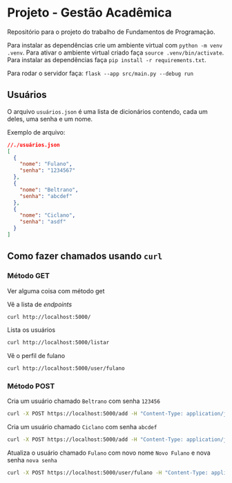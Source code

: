 # Projeto - Gestão Acadêmica

Repositório para o projeto do trabalho de Fundamentos de Programação.

Para instalar as dependências crie um ambiente virtual com `python -m venv .venv`.
Para ativar o ambiente virtual criado faça `source .venv/bin/activate`.
Para instalar as dependências faça `pip install -r requirements.txt`.

Para rodar o servidor faça: `flask --app src/main.py --debug run`

## Usuários

O arquivo `usuários.json` é uma lista de dicionários contendo, cada um deles, uma senha e um nome.

Exemplo de arquivo:

```json
//./usuários.json
[
  {
    "nome": "Fulano",
    "senha": "1234567"
  },
  {
    "nome": "Beltrano",
    "senha": "abcdef"
  },
  {
    "nome": "Ciclano",
    "senha": "asdf"
  }
]
```

## Como fazer chamados usando `curl`

### Método **GET**

Ver alguma coisa com método get

Vê a lista de _endpoints_

```bash
curl http://localhost:5000/
```

Lista os usuários

```bash
curl http://localhost:5000/listar
```

Vê o perfil de fulano

```bash
curl http://localhost:5000/user/fulano
```

### Método **POST**

Cria um usuário chamado `Beltrano` com senha `123456`

```bash
curl -X POST https://localhost:5000/add -H "Content-Type: application/json" -d '{"nome": "Beltrano", "senha": "123456"}'
```

Cria um usuário chamado `Ciclano` com senha `abcdef`

```bash
curl -X POST https://localhost:5000/add -H "Content-Type: application/json" -d '{"nome": "Ciclano", "senha": "abcdef"}'
```

Atualiza o usuário chamado `Fulano` com novo nome `Novo Fulano` e nova senha `nova senha`

```bash
curl -X POST https://localhost:5000/user/fulano -H "Content-Type: application/json" -d '{"nome": "Novo Fulano", "senha": "nova senha"}'
```
